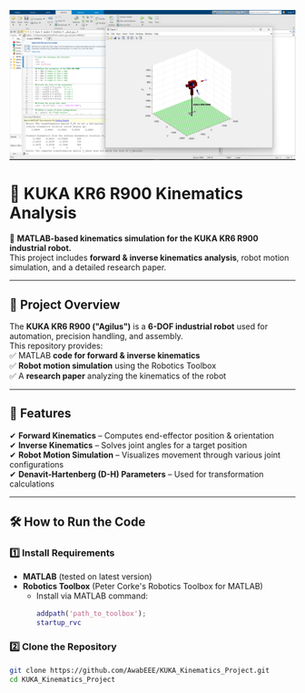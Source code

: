 ![Robot Simulation](robot_simulation.png)

# 🤖 KUKA KR6 R900 Kinematics Analysis  

🚀 **MATLAB-based kinematics simulation for the KUKA KR6 R900 industrial robot.**  
This project includes **forward & inverse kinematics analysis**, robot motion simulation, and a detailed research paper.  

---

## 📌 Project Overview  
The **KUKA KR6 R900 ("Agilus")** is a **6-DOF industrial robot** used for automation, precision handling, and assembly.  
This repository provides:  
✅ MATLAB **code for forward & inverse kinematics**  
✅ **Robot motion simulation** using the Robotics Toolbox  
✅ A **research paper** analyzing the kinematics of the robot  

---

## 🚀 Features  
✔ **Forward Kinematics** – Computes end-effector position & orientation  
✔ **Inverse Kinematics** – Solves joint angles for a target position  
✔ **Robot Motion Simulation** – Visualizes movement through various joint configurations  
✔ **Denavit-Hartenberg (D-H) Parameters** – Used for transformation calculations  

---

## 🛠️ How to Run the Code  

### **1️⃣ Install Requirements**  
- **MATLAB** (tested on latest version)  
- **Robotics Toolbox** (Peter Corke's Robotics Toolbox for MATLAB)  
  - Install via MATLAB command:  
    ```matlab
    addpath('path_to_toolbox');
    startup_rvc
    ```

### **2️⃣ Clone the Repository**  
```sh
git clone https://github.com/AwabEEE/KUKA_Kinematics_Project.git
cd KUKA_Kinematics_Project


